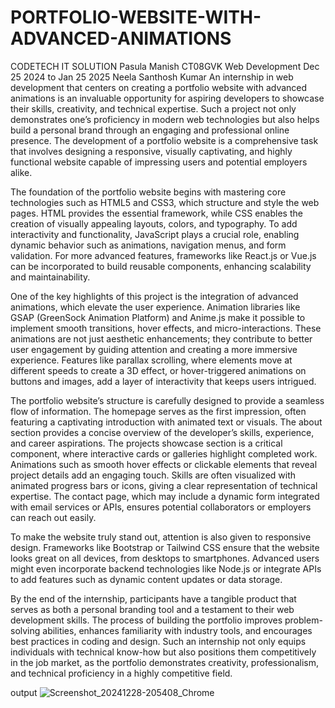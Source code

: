 # PORTFOLIO-WEBSITE-WITH-ADVANCED-ANIMATIONS
CODETECH IT SOLUTION
Pasula Manish 
CT08GVK
Web Development 
Dec 25 2024 to Jan 25 2025
Neela Santhosh Kumar 
An internship in web development that centers on creating a portfolio website with advanced animations is an invaluable opportunity for aspiring developers to showcase their skills, creativity, and technical expertise. Such a project not only demonstrates one’s proficiency in modern web technologies but also helps build a personal brand through an engaging and professional online presence. The development of a portfolio website is a comprehensive task that involves designing a responsive, visually captivating, and highly functional website capable of impressing users and potential employers alike.

The foundation of the portfolio website begins with mastering core technologies such as HTML5 and CSS3, which structure and style the web pages. HTML provides the essential framework, while CSS enables the creation of visually appealing layouts, colors, and typography. To add interactivity and functionality, JavaScript plays a crucial role, enabling dynamic behavior such as animations, navigation menus, and form validation. For more advanced features, frameworks like React.js or Vue.js can be incorporated to build reusable components, enhancing scalability and maintainability.

One of the key highlights of this project is the integration of advanced animations, which elevate the user experience. Animation libraries like GSAP (GreenSock Animation Platform) and Anime.js make it possible to implement smooth transitions, hover effects, and micro-interactions. These animations are not just aesthetic enhancements; they contribute to better user engagement by guiding attention and creating a more immersive experience. Features like parallax scrolling, where elements move at different speeds to create a 3D effect, or hover-triggered animations on buttons and images, add a layer of interactivity that keeps users intrigued.

The portfolio website’s structure is carefully designed to provide a seamless flow of information. The homepage serves as the first impression, often featuring a captivating introduction with animated text or visuals. The about section provides a concise overview of the developer’s skills, experience, and career aspirations. The projects showcase section is a critical component, where interactive cards or galleries highlight completed work. Animations such as smooth hover effects or clickable elements that reveal project details add an engaging touch. Skills are often visualized with animated progress bars or icons, giving a clear representation of technical expertise. The contact page, which may include a dynamic form integrated with email services or APIs, ensures potential collaborators or employers can reach out easily.

To make the website truly stand out, attention is also given to responsive design. Frameworks like Bootstrap or Tailwind CSS ensure that the website looks great on all devices, from desktops to smartphones. Advanced users might even incorporate backend technologies like Node.js or integrate APIs to add features such as dynamic content updates or data storage.

By the end of the internship, participants have a tangible product that serves as both a personal branding tool and a testament to their web development skills. The process of building the portfolio improves problem-solving abilities, enhances familiarity with industry tools, and encourages best practices in coding and design. Such an internship not only equips individuals with technical know-how but also positions them competitively in the job market, as the portfolio demonstrates creativity, professionalism, and technical proficiency in a highly competitive field.

output
![Screenshot_20241228-205408_Chrome](https://github.com/user-attachments/assets/3258a857-7ced-4101-a9de-e9d89dd6b4aa)
